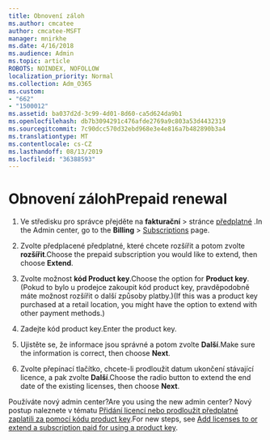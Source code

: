 ```yaml
---
title: Obnovení záloh
ms.author: cmcatee
author: cmcatee-MSFT
manager: mnirkhe
ms.date: 4/16/2018
ms.audience: Admin
ms.topic: article
ROBOTS: NOINDEX, NOFOLLOW
localization_priority: Normal
ms.collection: Adm_O365
ms.custom:
- "662"
- "1500012"
ms.assetid: ba037d2d-3c99-4d01-8d60-ca5d624da9b1
ms.openlocfilehash: db7b3094291c476afde2769a9c803a53d4432319
ms.sourcegitcommit: 7c90dcc570d32ebd968e3e4e816a7b482890b3a4
ms.translationtype: MT
ms.contentlocale: cs-CZ
ms.lasthandoff: 08/13/2019
ms.locfileid: "36388593"
---
```

# <a name="prepaid-renewal"></a><span data-ttu-id="14182-102">Obnovení záloh</span><span class="sxs-lookup"><span data-stu-id="14182-102">Prepaid renewal</span></span>

1. <span data-ttu-id="14182-103">Ve středisku pro správce přejděte na **fakturační** \> stránce [předplatné](https://go.microsoft.com/fwlink/p/?linkid=842054) .</span><span class="sxs-lookup"><span data-stu-id="14182-103">In the Admin center, go to the **Billing** \> [Subscriptions](https://go.microsoft.com/fwlink/p/?linkid=842054) page.</span></span>

2. <span data-ttu-id="14182-104">Zvolte předplacené předplatné, které chcete rozšířit a potom zvolte **rozšířit**.</span><span class="sxs-lookup"><span data-stu-id="14182-104">Choose the prepaid subscription you would like to extend, then choose **Extend**.</span></span>

3. <span data-ttu-id="14182-105">Zvolte možnost **kód Product key**.</span><span class="sxs-lookup"><span data-stu-id="14182-105">Choose the option for **Product key**.</span></span> <span data-ttu-id="14182-106">(Pokud to bylo u prodejce zakoupit kód product key, pravděpodobně máte možnost rozšířit o další způsoby platby.)</span><span class="sxs-lookup"><span data-stu-id="14182-106">(If this was a product key purchased at a retail location, you might have the option to extend with other payment methods.)</span></span>

4. <span data-ttu-id="14182-107">Zadejte kód product key.</span><span class="sxs-lookup"><span data-stu-id="14182-107">Enter the product key.</span></span>

5. <span data-ttu-id="14182-108">Ujistěte se, že informace jsou správné a potom zvolte **Další**.</span><span class="sxs-lookup"><span data-stu-id="14182-108">Make sure the information is correct, then choose **Next**.</span></span>

6. <span data-ttu-id="14182-109">Zvolte přepínací tlačítko, chcete-li prodloužit datum ukončení stávající licence, a pak zvolte **Další**.</span><span class="sxs-lookup"><span data-stu-id="14182-109">Choose the radio button to extend the end date of the existing licenses, then choose **Next**.</span></span>

<span data-ttu-id="14182-110">Používáte nový admin center?</span><span class="sxs-lookup"><span data-stu-id="14182-110">Are you using the new admin center?</span></span> <span data-ttu-id="14182-111">Nový postup naleznete v tématu [Přidání licencí nebo prodloužit předplatné zaplatili za pomocí kódu product key](https://docs.microsoft.com/en-us/office365/admin/misc/add-licenses-using-product-key).</span><span class="sxs-lookup"><span data-stu-id="14182-111">For new steps, see [Add licenses to or extend a subscription paid for using a product key](https://docs.microsoft.com/en-us/office365/admin/misc/add-licenses-using-product-key).</span></span>